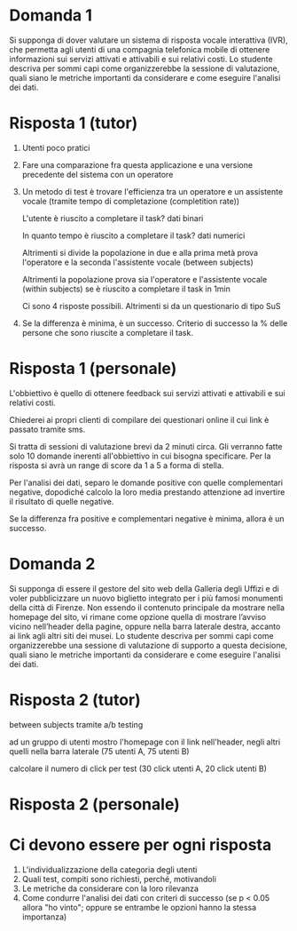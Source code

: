 # Domanda 1
Si supponga di dover valutare un sistema di risposta vocale interattiva (IVR), che permetta agli utenti di una compagnia telefonica mobile di ottenere informazioni sui servizi attivati e attivabili e sui relativi costi.  Lo studente descriva per sommi capi come organizzerebbe la sessione di valutazione, quali siano le metriche importanti da considerare e come eseguire l'analisi dei dati. 

# Risposta 1 (tutor)
1. Utenti poco pratici
2. Fare una comparazione fra questa applicazione e una versione precedente del sistema con un operatore
3. Un metodo di test è trovare l'efficienza tra un operatore e un assistente vocale (tramite tempo di completazione (completition rate))

    L'utente è riuscito a completare il task? dati binari
    
    In quanto tempo è riuscito a completare il task? dati numerici
    
    Altrimenti si divide la popolazione in due e alla prima metà prova l'operatore e la seconda l'assistente vocale (between subjects)
    
    Altrimenti la popolazione prova sia l'operatore e l'assistente vocale (within subjects) se è riuscito a completare il task in 1min
    
    Ci sono 4 risposte possibili. Altrimenti si da un questionario di tipo SuS

4. Se la differenza è minima, è un successo. Criterio di successo la % delle persone che sono riuscite a completare il task.

# Risposta 1 (personale)
L'obbiettivo è quello di ottenere feedback sui servizi attivati e attivabili e sui relativi costi.

Chiederei ai propri clienti di compilare dei questionari online il cui link è passato tramite sms.

Si tratta di sessioni di valutazione brevi da 2 minuti circa.
Gli verranno fatte solo 10 domande inerenti all'obbiettivo in cui bisogna specificare.
Per la risposta si avrà un range di score da 1 a 5 a forma di stella.

Per l'analisi dei dati, separo le domande positive con quelle complementari negative, dopodiché calcolo la loro media prestando attenzione ad invertire il risultato di quelle negative.

Se la differenza fra positive e complementari negative è minima, allora è un successo.

# Domanda 2
Si supponga di essere il gestore del sito web della Galleria degli Uffizi e di voler pubblicizzare un nuovo biglietto integrato per i più famosi monumenti della città di Firenze. Non essendo il contenuto principale da mostrare nella homepage del sito, vi rimane come opzione quella di mostrare l’avviso vicino nell’header della pagine, oppure nella barra laterale destra, accanto ai link agli altri siti dei musei.  Lo studente descriva per sommi capi come organizzerebbe una sessione di valutazione di supporto a questa decisione, quali siano le metriche importanti da considerare e come eseguire l'analisi dei dati. 

# Risposta 2 (tutor)
between subjects tramite a/b testing

ad un gruppo di utenti mostro l'homepage con il link nell'header, negli altri quelli nella barra laterale (75 utenti A, 75 utenti B)

calcolare il numero di click per test (30 click utenti A, 20 click utenti B)

# Risposta 2 (personale)

# Ci devono essere per ogni risposta
1. L'individualizzazione della categoria degli utenti
2. Quali test, compiti sono richiesti, perché, motivandoli
3. Le metriche da considerare con la loro rilevanza
4. Come condurre l'analisi dei dati con criteri di successo (se p < 0.05 allora "ho vinto"; oppure se entrambe le opzioni hanno la stessa importanza)
